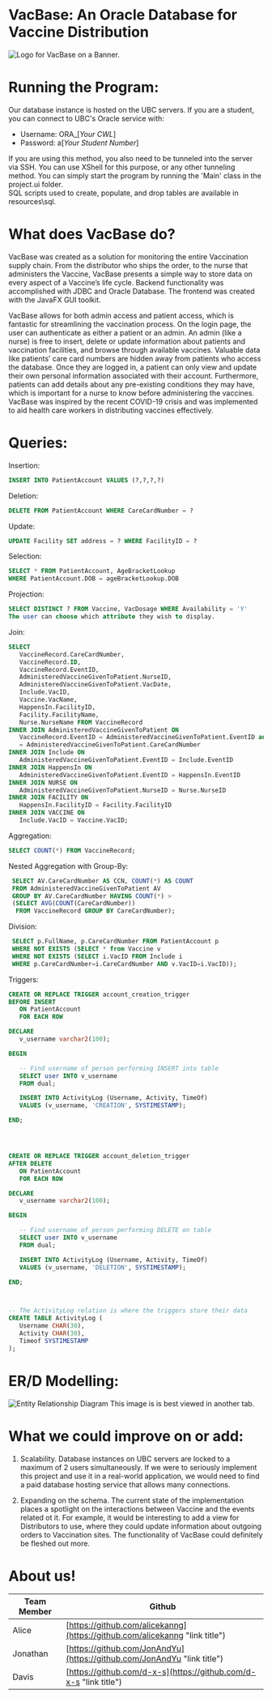 # VacBase: An Oracle Database for Vaccine Distribution
![Logo for VacBase on a Banner.](data/Logo2.png?raw=true "VacBase Banner")


# Running the Program:
Our database instance is hosted on the UBC servers. If you are a student, you can connect to UBC's Oracle service with:  

- Username: ORA_[*Your CWL*]
- Password: a[*Your Student Number*]

If you are using this method, you also need to be tunneled into the server via SSH. You can use XShell for this purpose,
or any other tunneling method.
You can simply start the program by running the 'Main' class in the project.ui folder.   
SQL scripts used to create, populate, and drop tables are available in resources\sql.


# What does VacBase do? 
VacBase was created as a solution for monitoring the entire Vaccination supply chain. 
From the distributor who ships the order, to the nurse that administers the Vaccine, 
VacBase presents a simple way to store data on every aspect of a Vaccine’s life cycle. 
Backend functionality was accomplished with JDBC and Oracle Database. 
The frontend was created with the JavaFX GUI toolkit.  

VacBase allows for both admin access and patient access, which is fantastic for streamlining the vaccination process. On the login page, the user can authenticate as either a patient or an admin. An admin (like a nurse) is free to insert, delete or update information about patients and vaccination facilities, and browse through available vaccines. Valuable data like patients’ care card numbers are hidden away from patients who access the database. Once they are logged in, a patient can only view and update their own personal information associated with their account. Furthermore, patients can add details about any pre-existing conditions they may have, which is important for a nurse to know before administering the vaccines. VacBase was inspired by the recent COVID-19 crisis and was implemented to aid health care workers in distributing vaccines effectively. 

# Queries:
Insertion:
``` sql
INSERT INTO PatientAccount VALUES (?,?,?,?)
```

Deletion:
``` sql
DELETE FROM PatientAccount WHERE CareCardNumber = ?
```

Update:
``` sql
UPDATE Facility SET address = ? WHERE FacilityID = ?
```

Selection:
``` sql
SELECT * FROM PatientAccount, AgeBracketLookup 
WHERE PatientAccount.DOB = ageBracketLookup.DOB
```

Projection:
``` sql
SELECT DISTINCT ? FROM Vaccine, VacDosage WHERE Availability = 'Y'
The user can choose which attribute they wish to display. 
```

Join:
``` sql
SELECT 
   VaccineRecord.CareCardNumber, 
   VaccineRecord.ID, 
   VaccineRecord.EventID, 
   AdministeredVaccineGivenToPatient.NurseID, 
   AdministeredVaccineGivenToPatient.VacDate, 
   Include.VacID, 
   Vaccine.VacName, 
   HappensIn.FacilityID, 
   Facility.FacilityName, 
   Nurse.NurseName FROM VaccineRecord 
INNER JOIN AdministeredVaccineGivenToPatient ON 
   VaccineRecord.EventID = AdministeredVaccineGivenToPatient.EventID and VaccineRecord.CareCardNumber
   = AdministeredVaccineGivenToPatient.CareCardNumber 
INNER JOIN Include ON 
   AdministeredVaccineGivenToPatient.EventID = Include.EventID 
INNER JOIN HappensIn ON 
   AdministeredVaccineGivenToPatient.EventID = HappensIn.EventID 
INNER JOIN NURSE ON 
   AdministeredVaccineGivenToPatient.NurseID = Nurse.NurseID 
INNER JOIN FACILITY ON 
   HappensIn.FacilityID = Facility.FacilityID 
INNER JOIN VACCINE ON 
   Include.VacID = Vaccine.VacID;

```

Aggregation:
``` sql
SELECT COUNT(*) FROM VaccineRecord;
```

Nested Aggregation with Group-By:
``` sql
 SELECT AV.CareCardNumber AS CCN, COUNT(*) AS COUNT 
 FROM AdministeredVaccineGivenToPatient AV 
 GROUP BY AV.CareCardNumber HAVING COUNT(*) > 
 (SELECT AVG(COUNT(CareCardNumber)) 
  FROM VaccineRecord GROUP BY CareCardNumber);
```

Division:
``` sql
 SELECT p.FullName, p.CareCardNumber FROM PatientAccount p 
 WHERE NOT EXISTS (SELECT * from Vaccine v 
 WHERE NOT EXISTS (SELECT i.VacID FROM Include i 
 WHERE p.CareCardNumber=i.CareCardNumber AND v.VacID=i.VacID));
```

Triggers:
``` sql
CREATE OR REPLACE TRIGGER account_creation_trigger
BEFORE INSERT
   ON PatientAccount
   FOR EACH ROW

DECLARE
   v_username varchar2(100);

BEGIN

   -- Find username of person performing INSERT into table
   SELECT user INTO v_username
   FROM dual;

   INSERT INTO ActivityLog (Username, Activity, TimeOf)
   VALUES (v_username, 'CREATION', SYSTIMESTAMP);

END;




CREATE OR REPLACE TRIGGER account_deletion_trigger
AFTER DELETE
   ON PatientAccount
   FOR EACH ROW

DECLARE
   v_username varchar2(100);

BEGIN

   -- Find username of person performing DELETE on table
   SELECT user INTO v_username
   FROM dual;

   INSERT INTO ActivityLog (Username, Activity, TimeOf)
   VALUES (v_username, 'DELETION', SYSTIMESTAMP);

END;



-- The ActivityLog relation is where the triggers store their data
CREATE TABLE ActivityLog (
   Username CHAR(30),
   Activity CHAR(30),
   Timeof SYSTIMESTAMP
);
``` 

# ER/D Modelling:
![Entity Relationship Diagram](data/ERDiagram.png?raw=true "Entity Relationship Diagram")
This image is is best viewed in another tab.

# What we could improve on or add:
1) Scalability. Database instances on UBC servers are locked to a maximum of 2 users simultaneously. 
   If we were to seriously implement this project and use it in a real-world application, we would need to find
   a paid database hosting service that allows many connections.

2) Expanding on the schema. The current state of the implementation places a spotlight on the interactions
   between Vaccine and the events related ot it. For example, it would be interesting to add a view for Distributors to use, 
   where they could update information about outgoing orders to Vaccination sites.
   The functionality of VacBase could definitely be fleshed out more. 

# About us!
| Team Member   | Github        |
| ------------- | ------------- |
| Alice         | [https://github.com/alicekanng](https://github.com/alicekanng "link title")|
| Jonathan      | [https://github.com/JonAndYu](https://github.com/JonAndYu "link title")    |
| Davis         | [https://github.com/d-x-s](https://github.com/d-x-s "link title")          |

